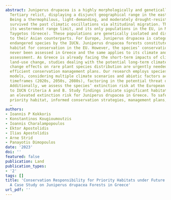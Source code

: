 ```yaml
---
abstract: Juniperus drupacea is a highly morphologically and genetically differentiated
  Tertiary relict, displaying a disjunct geographical range in the eastern Mediterranean.
  Being a thermophilous, light-demanding, and moderately drought-resistant tree, it
  survived the past climatic oscillations via altitudinal migration. The species has
  its westernmost range limit, and its only populations in the EU, in Mts Parnon and
  Taygetos (Greece). These populations are genetically isolated and distinct compared
  to their Asian counterparts. For Europe, Juniperus drupacea is categorized as an
  endangered species by the IUCN. Juniperus drupacea forests constitute a priority
  habitat for conservation in the EU. However, the species’ conservation status has
  never been assessed in Greece and the same applies to its climate and land-use change
  assessment. As Greece is already facing the short-term impacts of climate- and human-induced
  land-use change, studies dealing with the potential long-term climate- and land-use
  change effects on rare plant species distribution are urgently needed to implement
  efficient conservation management plans. Our research employs species distribution
  models, considering multiple climate scenarios and abiotic factors across different
  timeframes (2020s, 2050s, 2080s), factoring in the potential threat of forest fires.
  Additionally, we assess the species’ extinction risk at the European level, according
  to IUCN Criteria A and B. Study findings indicate significant habitat changes and
  an elevated extinction risk for Juniperus drupacea in Greece. To safeguard this
  priority habitat, informed conservation strategies, management plans, and policy
  …
authors:
- Ioannis P Kokkoris
- Konstantinos Kougioumoutzis
- Ioannis Charalampopoulos
- Ektor Apostolidis
- Ilias Apostolidis
- Arne Strid
- Panayotis Dimopoulos
date: '2023'
doi: ''
featured: false
publication: Land
publication_types:
- '2'
tags: []
title: 'Conservation Responsibility for Priority Habitats under Future Climate Conditions:
  A Case Study on Juniperus drupacea Forests in Greece'
url_pdf: ''
---
```

